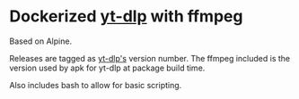 # Dockerized [yt-dlp](https://github.com/yt-dlp/yt-dlp) with ffmpeg

Based on Alpine.

Releases are tagged as [yt-dlp's](https://github.com/yt-dlp/yt-dlp/releases) version number.
The ffmpeg included is the version used by apk for yt-dlp at package build time.

Also includes bash to allow for basic scripting.
